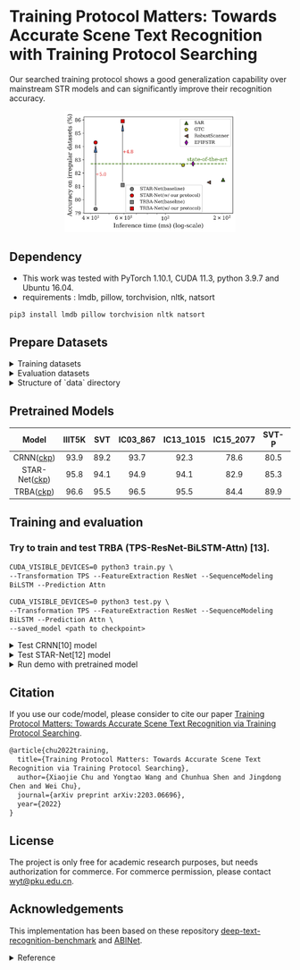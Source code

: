 # Training Protocol Matters: Towards Accurate Scene Text Recognition with Training Protocol Searching
Our searched training protocol shows a good generalization capability over mainstream STR models and can significantly improve their recognition accuracy.
<p align="center">
<img src="figures/STR_sota.png" alt="arch" style="zoom:30%;" />
</p>

## Dependency
- This work was tested with PyTorch 1.10.1, CUDA 11.3, python 3.9.7 and Ubuntu 16.04. 
- requirements : lmdb, pillow, torchvision, nltk, natsort
```
pip3 install lmdb pillow torchvision nltk natsort
```

## Prepare Datasets
<details>
<summary>Training datasets</summary>

1. [MJSynth (MJ)](http://www.robots.ox.ac.uk/~vgg/data/text/)[1]: 
    - Use `tools/create_lmdb_dataset.py` to convert images into LMDB dataset
    - [LMDB dataset BaiduNetdisk(passwd:n23k)](https://pan.baidu.com/s/1mgnTiyoR8f6Cm655rFI4HQ)
2. [SynthText (ST)](http://www.robots.ox.ac.uk/~vgg/data/scenetext/)[2]:
    - Use `tools/crop_by_word_bb.py` to crop images from original [SynthText](http://www.robots.ox.ac.uk/~vgg/data/scenetext/) dataset, and convert images into LMDB dataset by `tools/create_lmdb_dataset.py`
    - [LMDB dataset BaiduNetdisk(passwd:n23k)](https://pan.baidu.com/s/1mgnTiyoR8f6Cm655rFI4HQ)
3. [Training dataset in benchmarks](https://www.dropbox.com/sh/i39abvnefllx2si/AAAbAYRvxzRp3cIE5HzqUw3ra?dl=0&preview=validation.zip)
    - [LMDB dataset](https://www.dropbox.com/sh/i39abvnefllx2si/AAAbAYRvxzRp3cIE5HzqUw3ra?dl=0&preview=validation.zip) and rename it with **RealTrain**
    - the union of the training sets [IC13](http://rrc.cvc.uab.es/?ch=2)[3], [IC15](http://rrc.cvc.uab.es/?ch=4)[4], [IIIT](http://cvit.iiit.ac.in/projects/SceneTextUnderstanding/IIIT5K.html)[5], and [SVT](http://www.iapr-tc11.org/mediawiki/index.php/The_Street_View_Text_Dataset)[6].
4. [COCOText](https://rrc.cvc.uab.es/?ch=5&com=downloads)[11]
    - Download [Cropped word train and validation images and their annotations](https://rrc.cvc.uab.es/?com=downloads&action=download&ch=5&f=aHR0cHM6Ly9kYXRhc2V0cy5jdmMudWFiLmVzL3JyYy9DT0NPLVRleHQtd29yZHMtdHJhaW52YWwuemlw)
    - convert images into LMDB dataset by `tools/create_lmdb_dataset_COCOText.py` (remember to set **is_COCOText** by **True**) and rename it with **COCOText**
</details>

<details><summary>Evaluation datasets</summary>

- Evaluation datasets, LMDB datasets can be downloaded from [here](https://www.dropbox.com/sh/i39abvnefllx2si/AAAbAYRvxzRp3cIE5HzqUw3ra?dl=0&preview=evaluation.zip).
    1. [IIIT5K Words (IIIT)](http://cvit.iiit.ac.in/projects/SceneTextUnderstanding/IIIT5K.html)[5], 
    2. [Street View Text (SVT)](http://www.iapr-tc11.org/mediawiki/index.php/The_Street_View_Text_Dataset)[6], 
    3. [ICDAR 2003 (IC03)](http://www.iapr-tc11.org/mediawiki/index.php/ICDAR_2003_Robust_Reading_Competitions)[7], 
    4. [ICDAR 2013 (IC13)](http://rrc.cvc.uab.es/?ch=2)[3], 
    5. [ICDAR 2015 (IC15)](http://rrc.cvc.uab.es/?ch=4)[4], 
    6. [Street View Text-Perspective (SVTP)](http://openaccess.thecvf.com/content_iccv_2013/papers/Phan_Recognizing_Text_with_2013_ICCV_paper.pdf)[8], 
    7. [CUTE80 (CUTE)](http://cs-chan.com/downloads_CUTE80_dataset.html)[9].
</details>

<details><summary>Structure of `data` directory</summary>

- The structure of `data` directory is
    ```
    data
    ├── charset_36.txt
    ├── evaluation
    │   ├── CUTE80
    │   ├── IC03_860
    │   ├── IC03_867
    │   ├── IC13_857
    │   ├── IC13_1015
    │   ├── IC15_1811
    │   ├── IC15_2077
    │   ├── IIIT5k_3000
    │   ├── SVT
    │   └── SVTP
    ├── training
    |   ├── Realistic
    │   │   ├── COCOText
    │   │   └── RealTrain
    |   ├── Synthetic
    │   |   ├── MJ
    │   │   │   ├── MJ_test
    │   │   │   ├── MJ_train
    │   │   │   └── MJ_valid
    │   │   └── ST
</details>

## Pretrained Models
|Model|IIIT5K|SVT|IC03_867|IC13_1015|IC15_2077|SVT-P|CUTE80|
|:-:|:-:|:-:|:-:|:-:|:-:|:-:|:-:|
|CRNN([ckp](https://github.com/VDIGPKU/storage/releases/download/str.0.0.1/CRNN.pth))|93.9|89.2|93.7|92.3|78.6|80.5|81.6|
|STAR-Net([ckp](https://github.com/VDIGPKU/storage/releases/download/str.0.0.1/STARNet.pth))|95.8|94.1|94.9|94.1|82.9|85.3|89.9|
|TRBA([ckp](https://github.com/VDIGPKU/storage/releases/download/str.0.0.1/TRBA.pth))|96.6|95.5|96.5|95.5|84.4|89.9|90.3|
 
## Training and evaluation
### Try to train and test TRBA (**T**PS-**R**esNet-**B**iLSTM-**A**ttn) [13]. 
```
CUDA_VISIBLE_DEVICES=0 python3 train.py \
--Transformation TPS --FeatureExtraction ResNet --SequenceModeling BiLSTM --Prediction Attn
```
```
CUDA_VISIBLE_DEVICES=0 python3 test.py \
--Transformation TPS --FeatureExtraction ResNet --SequenceModeling BiLSTM --Prediction Attn \
--saved_model <path to checkpoint>
```

<details>
<summary>Test CRNN[10] model</summary>

```
CUDA_VISIBLE_DEVICES=0 python3 train.py \
--Transformation None --FeatureExtraction VGG --SequenceModeling BiLSTM --Prediction CTC 
```
</details>

<details>
<summary>Test STAR-Net[12] model</summary>

```
CUDA_VISIBLE_DEVICES=0 python3 test.py \
--Transformation TPC --FeatureExtraction ResNet --SequenceModeling BiLSTM --Prediction CTC \
--saved_model ./saved_models/STARNet/best_accuracy.pth
```
</details>


<details>
<summary> Run demo with pretrained model </summary>

1. Download pretrained model from [here](https://github.com/VDIGPKU/storage/releases/download/str.0.0.1/TRBA.pth)
2. Add image files to test into `demo_image/`
3. Run demo.py
```
CUDA_VISIBLE_DEVICES=0 python3 demo.py \
--Transformation TPS --FeatureExtraction ResNet --SequenceModeling BiLSTM --Prediction Attn \
--image_folder demo_image/ \
--saved_model TRBA.pth
```
</details>

## Citation
If you use our code/model, please consider to cite our paper [Training Protocol Matters: Towards Accurate Scene Text Recognition via Training Protocol Searching](https://arxiv.org/abs/2203.06696).
```
@article{chu2022training,
  title={Training Protocol Matters: Towards Accurate Scene Text Recognition via Training Protocol Searching}, 
  author={Xiaojie Chu and Yongtao Wang and Chunhua Shen and Jingdong Chen and Wei Chu},
  journal={arXiv preprint arXiv:2203.06696},
  year={2022}
}
```

## License

The project is only free for academic research purposes, but needs authorization for commerce. For commerce permission, please contact wyt@pku.edu.cn.


## Acknowledgements
This implementation has been based on these repository
[deep-text-recognition-benchmark](https://github.com/clovaai/deep-text-recognition-benchmark) and 
[ABINet](https://github.com/FangShancheng/ABINet).

<details>
<summary> Reference </summary>
<!-- ## Reference -->
[1] M. Jaderberg, K. Simonyan, A. Vedaldi, and A. Zisserman. Synthetic data and artificial neural networks for natural scenetext  recognition. In Workshop on Deep Learning, NIPS, 2014. <br>
[2] A. Gupta, A. Vedaldi, and A. Zisserman. Synthetic data fortext localisation in natural images. In CVPR, 2016. <br>
[3] D. Karatzas, F. Shafait, S. Uchida, M. Iwamura, L. G. i Big-orda, S. R. Mestre, J. Mas, D. F. Mota, J. A. Almazan, andL. P. De Las Heras. ICDAR 2013 robust reading competition. In ICDAR, pages 1484–1493, 2013. <br>
[4] D. Karatzas, L. Gomez-Bigorda, A. Nicolaou, S. Ghosh, A. Bagdanov, M. Iwamura, J. Matas, L. Neumann, V. R.Chandrasekhar, S. Lu, et al. ICDAR 2015 competition on ro-bust reading. In ICDAR, pages 1156–1160, 2015. <br>
[5] A. Mishra, K. Alahari, and C. Jawahar. Scene text recognition using higher order language priors. In BMVC, 2012. <br>
[6] K. Wang, B. Babenko, and S. Belongie. End-to-end scenetext recognition. In ICCV, pages 1457–1464, 2011. <br>
[7] S. M. Lucas, A. Panaretos, L. Sosa, A. Tang, S. Wong, andR. Young. ICDAR 2003 robust reading competitions. In ICDAR, pages 682–687, 2003. <br>
[8] T. Q. Phan, P. Shivakumara, S. Tian, and C. L. Tan. Recognizing text with perspective distortion in natural scenes. In ICCV, pages 569–576, 2013. <br>
[9] A. Risnumawan, P. Shivakumara, C. S. Chan, and C. L. Tan. A robust arbitrary text detection system for natural scene images. In ESWA, volume 41, pages 8027–8048, 2014. <br>
[10] B. Shi, X. Bai, and C. Yao. An end-to-end trainable neural network for image-based sequence recognition and its application to scene text recognition. In TPAMI, volume 39, pages2298–2304. 2017. <br>
[11] Veit, Andreas, et al. "Coco-text: Dataset and benchmark for text detection and recognition in natural images." arXiv preprint arXiv:1601.07140 (2016). <br>
[12] Wei Liu, Chaofeng Chen, Kwan-Yee KWong, Zhizhong Su, and Junyu Han. Star-net: A spatial attention residue network for scene text recognition. In BMVC, volume 2, 2016. <br>
[13] Baek, Jeonghun, et al. "What is wrong with scene text recognition model comparisons? dataset and model analysis." Proceedings of the IEEE/CVF International Conference on Computer Vision. 2019. <br>
</details>

